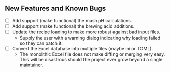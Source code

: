 New Features and Known Bugs
------------------------------------------------------------------------------------------------------------------------
- [ ] Add support (make functional) the mash pH calculations.
- [ ] Add support (make functional) the brewing acid additions.
- [ ] Update the recipe loading to make more robust against bad input files.
    - Supply the user with a warning dialog indicating why loading failed so they can patch it.
- [ ] Convert the Excel database into multiple files (maybe ini or TOML).
    - The monolithic Excel file does not make diffing or merging very easy.  This will be disastrous should the project ever grow beyond a single maintainer.
